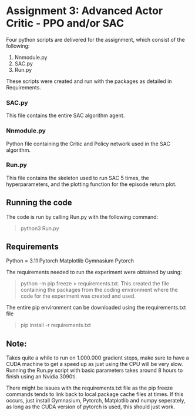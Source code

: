 # Assignment 3: Advanced Actor Critic - PPO and/or SAC

Four python scripts are delivered for the assignment, which consist of the following:
1. Nnmodule.py
2. SAC.py
3. Run.py

These scripts were created and run with the packages as detailed in Requirements.

### SAC.py
This file contains the entire SAC algorithm agent.

### Nnmodule.py
Python file containing the Critic and Policy network used in the SAC algorithm.

### Run.py
This file contains the skeleton used to run SAC 5 times, the hyperparameters, and the plotting function for the episode return plot.

## Running the code
The code is run by calling Run.py with the following command:
>python3 Run.py

## Requirements
Python = 3.11
Pytorch
Matplotlib
Gymnasium
Pytorch

The requirements needed to run the experiment were obtained by using: 
>python -m pip freeze > requirements.txt.
This created the file containing the packages from the coding environment where the code for the experiment was created and used.

The entire pip environment can be downloaded using the requirements.txt file
>pip install -r  requirements.txt

## Note:
Takes quite a while to run on 1.000.000 gradient steps, make sure to have a CUDA machine to get a speed up as just using the CPU will be very slow.
Running the Run.py script with basic parameters takes around 8 hours to finish using an Nvidia 3090ti.

There might be issues with the requirements.txt file as the pip freeze commands tends to link back to local package cache files at times.
If this occurs, just install Gymnasium, Pytorch, Matplotlib and numpy seperately, as long as the CUDA version of pytorch is used, this should just work.